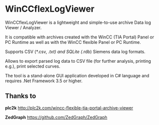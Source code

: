 # WinCCflexLogViewer

WinCCflexLogViewer is a lightweight and simple-to-use archive Data log Viewer / Analyzer.

It is compatible with archives created with the WinCC (TIA Portal) Panel or PC Runtime as well as with the WinCC flexible Panel or PC Runtime.

Supports CSV (*.csv, *.txt) and SQLite (*.rdb) Siemens data log formats.

Allows to export parsed log data to CSV file (for further analysis, printing e.g.), print selected curves.

The tool is a stand-alone GUI application developed in C# language and requires .Net Framework 3.5 or higher.

## Thanks to
**plc2k**	http://plc2k.com/wincc-flexible-tia-portal-archive-viewer

**ZedGraph**	https://github.com/ZedGraph/ZedGraph
